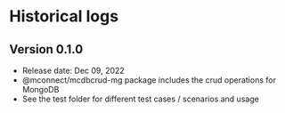 # Historical logs

## Version 0.1.0

- Release date: Dec 09, 2022
- @mconnect/mcdbcrud-mg package includes the crud operations for MongoDB
- See the test folder for different test cases / scenarios and usage
